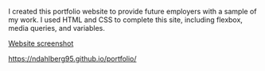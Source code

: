 I created this portfolio website to provide future employers with a sample of my work.  I used HTML and CSS to complete this site, including flexbox, media queries, and variables.

[Website screenshot](./assets/images/screenshot.png)

https://ndahlberg95.github.io/portfolio/